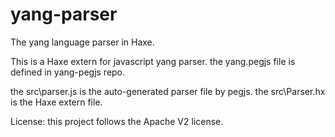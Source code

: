 # yang-parser
The yang language parser in Haxe.

This is a Haxe extern for javascript yang parser.
the yang.pegjs file is defined in yang-pegjs repo.

the src\parser.js is the auto-generated parser file by pegjs.
the src\Parser.hx is the Haxe extern file.

License:
this project follows the Apache V2 license.
